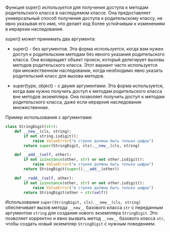 Функция super() используется для получения доступа к методам родительского класса в наследуемом классе. Она предоставляет универсальный способ получения доступа к родительскому классу, не явно указывая его имя, что делает код более устойчивым к изменениям в иерархии наследования.

super() может принимать два аргумента:

- super() - без аргументов. Эта форма используется, когда вам нужен доступ к родительским методам без явного указания родительского класса. Она возвращает объект прокси, который делегирует вызовы методов родительского класса. Этот вариант часто используется при множественном наследовании, когда необходимо явно указать родительский класс для вызова методов.

- super(type, object) - с двумя аргументами. Эта форма используется, когда вам нужно получить доступ к методам родительского класса вне методов экземпляра. Она позволяет получить доступ к методам родительского класса, даже если иерархия наследования множественная.

Пример использования с аргументами:
```python
class StringDigit(str):
    def __new__(cls, string):
        if not string.isdigit():
            raise ValueError("в строке должны быть только цифры")
        return super(StringDigit, cls).__new__(cls, string)

    def __add__(self, other):
        if not isinstance(other, str) or not other.isdigit():
            raise ValueError("в строке должны быть только цифры")
        return StringDigit(super().__add__(other))

    def __radd__(self, other):
        if not isinstance(other, str) or not other.isdigit():
            raise ValueError("в строке должны быть только цифры")
        return StringDigit(other + str(self))
```

Использование `super(StringDigit, cls).__new__(cls, string)` обеспечивает вызов метода `__new__` базового класса `str` с переданным аргументом `string` для создания нового экземпляра `StringDigit`.
Это позволяет корректно и явно вызвать метод `__new__` базового класса `str`, чтобы создать новый экземпляр `StringDigit` с нужным поведением.

